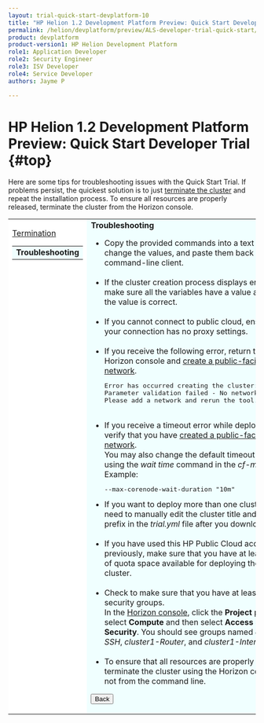 ```yaml
---
layout: trial-quick-start-devplatform-10
title: "HP Helion 1.2 Development Platform Preview: Quick Start Developer Trial Troubleshooting"
permalink: /helion/devplatform/preview/ALS-developer-trial-quick-start/troubleshooting/
product: devplatform
product-version1: HP Helion Development Platform
role1: Application Developer
role2: Security Engineer
role3: ISV Developer 
role4: Service Developer
authors: Jayme P

---
```

<!--PUBLISHED-->

<script>
function PageRefresh {
onLoad="window.refresh"
}
PageRefresh();
</script>

# HP Helion 1.2 Development Platform Preview: Quick Start Developer Trial {#top}

Here are some tips for troubleshooting issues with the Quick Start Trial. If problems persist, the quickest solution is to just [terminate the cluster](/helion/devplatform/preview/ALS-developer-trial-quick-start/6) and repeat the installation process. To ensure all resources are properly released, terminate the cluster from the Horizon console. 

<table style="background-color: #FFF; vertical-align:top;">
<tr style="padding: 0;">
<td style="vertical-align:top;">
<p>

<p>
<a href="http://docs.hpcloud.com/helion/devplatform/preview/ALS-developer-trial-quick-start/termination">Termination</a></p>
<p>
  <table border="0" style="background-color: #FFF;">
   <tr>
   <td style="background-color: #F0FFFF;">
    <b> Troubleshooting</b>
   </td>
   </tr>
   </table>
</p>
</td>

<td style="background-color: #F0FFFF; vertical-align: top;"><b>Troubleshooting</b>

<ul>
<li>Copy the provided commands into a text editor, change the values, and paste them back into the command-line client.</li><br /> 
<li>If the cluster creation process displays errors, make sure all the variables have a value and that the value is correct.</li><br />
<li>If you cannot connect to public cloud, ensure that your connection has no proxy settings.</li><br />
<li>If you receive the following error, return to the Horizon console and <a href="https://community.hpcloud.com/article/how-create-or-delete-network#create" target="_blank";>create a public-facing network</a>.
<pre>Error has occurred creating the cluster:<br />Parameter validation failed - No networks found. <br />Please add a network and rerun the tool.</pre></li><br />

<li>If you receive a timeout error while deploying, first verify that you have <a href="https://community.hpcloud.com/article/how-create-or-delete-network#create" target="_blank";>created a public-facing network</a>. <br />You may also change the default timeout value using the <i>wait time</i> command in the <i>cf-mgmt</i> tool. Example: <pre>--max-corenode-wait-duration "10m"</pre></li>
<li>If you want to deploy more than one cluster, you need to manually edit the cluster title and cluster prefix in the <i>trial.yml</i> file after you download it.</li><br />
<li>If you have used this HP Public Cloud account previously, make sure that you have at least 13 GB of  quota space available for deploying the trial cluster.</li><br />
<li>Check to make sure that you have at least three security groups.<br />In the <a href="https://horizon.hpcloud.com/" target="_blank">Horizon console</a>, click the <b>Project</b> panel, select <b>Compute</b> and then select <b>Access & Security</b>. You should see groups named <i>cluster1-SSH</i>, <i>cluster1-Router</i>, and <i>cluster1-Internal</i>.</li></li><br />
<li>To ensure that all resources are properly released, terminate the cluster using the Horizon console, not from the command line.</li>
</ul>

<p><p><input type="button" value="Back" onclick="history.back(-1)" /></p></p>
</td>
</tr>
</table>
